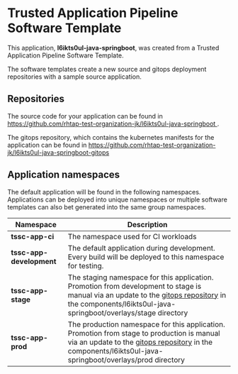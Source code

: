 # Trusted Application Pipeline Software Template

This application, **l6ikts0ul-java-springboot**, was created from a Trusted Application Pipeline Software Template.

The software templates create a new source and gitops deployment repositories with a sample source application. 

## Repositories

The source code for your application can be found in [https://github.com/rhtap-test-organization-jk/l6ikts0ul-java-springboot ](https://github.com/rhtap-test-organization-jk/l6ikts0ul-java-springboot ).
 
The gitops repository, which contains the kubernetes manifests for the application can be found in 
[https://github.com/rhtap-test-organization-jk/l6ikts0ul-java-springboot-gitops ](https://github.com/rhtap-test-organization-jk/l6ikts0ul-java-springboot-gitops ) 

## Application namespaces 

The default application will be found in the following namespaces. Applications can be deployed into unique namespaces or multiple software templates can also bet generated into the same group namespaces.  

|  Namespace   |  Description   |  
| -------- | -------- |
| **tssc-app-ci** | The namespace used for CI workloads |
| **tssc-app-development** | The default application during development. Every build will be deployed to this namespace for testing. |
| **tssc-app-stage** | The staging namespace for this application. Promotion from development to stage is manual via an update to the [gitops repository](https://github.com/rhtap-test-organization-jk/l6ikts0ul-java-springboot-gitops ) in the components/l6ikts0ul-java-springboot/overlays/stage directory |
| **tssc-app-prod** | The production namespace for this application. Promotion from stage to production is manual via an update to the [gitops repository](https://github.com/rhtap-test-organization-jk/l6ikts0ul-java-springboot-gitops ) in the components/l6ikts0ul-java-springboot/overlays/prod directory |